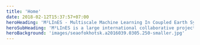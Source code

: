 ```yaml
---
title: 'Home'
date: 2018-02-12T15:37:57+07:00
heroHeading: 'M²LInES - Multiscale Machine Learning In Coupled Earth System Modeling'
heroSubHeading: 'M²LInES is a large international collaborative project with the goal of improving climate projections using scientific and interpretable Machine Learning.' 
heroBackground: 'images/seaofokhotsk.a2016039.0305.250-smaller.jpg'
---
```

